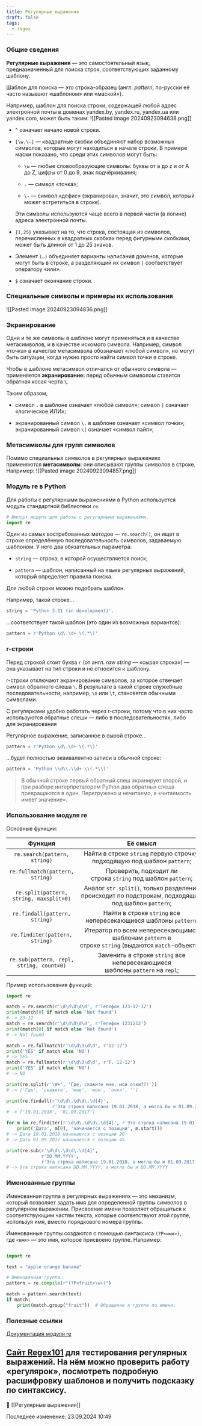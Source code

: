 ```yaml
---
title: Регулярные выражения
draft: false
tags:
  - regex
---
```

### Общие сведения

**Регулярные выражения** — это самостоятельный язык, предназначенный для поиска строк, соответствующих заданному шаблону.

Шаблон для поиска — это строка-образец (англ. _pattern_, по-русски её часто называют «шаблоном» или «маской»).

Например, шаблон для поиска строки, содержащей любой адрес электронной почты в доменах yandex.by, yandex.ru, yandex.ua или yandex.com, может быть таким:
![[Pasted image 20240923094638.png]]
- `^` означает начало новой строки.

- `[\w.\-]` — квадратные скобки объединяют набор возможных символов, которые могут находиться в начале строки. В примере маски показано, что среди этих символов могут быть:

    - `\w` — любые словообразующие символы: буквы от a до z и от A до Z, цифры от 0 до 9, знак подчёркивания;

    - `.` — символ «точка»;

    - `\-` — символ «дефис» (экранирован, значит, это символ, который может встретиться в строке).

    Эти символы используются чаще всего в первой части (в логине) адреса электронной почты.


- `{1,25}` указывает на то, что строка, состоящая из символов, перечисленных в квадратных скобках перед фигурными скобками, может быть длиной от 1 до 25 знаков.

- Элемент `(…)` объединяет варианты написания доменов, которые могут быть в строке, а разделяющий их символ `|` соответствует оператору «или».

- `$` означает окончание строки.

### Специальные символы и примеры их использования
![[Pasted image 20240923094836.png]]
### Экранирование

Одни и те же символы в шаблоне могут применяться и в качестве метасимволов, и в качестве искомого символа. Например, символ «точка» в качестве метасимвола обозначает «любой символ», но могут быть ситуации, когда нужно просто найти символ точки в строке.

Чтобы в шаблоне метасимвол отличался от обычного символа — применяется **экранирование:** перед обычным символом ставится обратная косая черта **`\`**. 

Таким образом,

- символ `.` в шаблоне означает «любой символ»; символ `|` означает «логическое ИЛИ»;

- экранированный символ `\.` в шаблоне означает «символ точки»; экранированный символ `\|` означает «символ пайп»;

### Метасимволы для групп символов

Помимо специальных символов в регулярных выражениях применяются **метасимволы**: они описывают группы символов в строке. Например:
![[Pasted image 20240923094857.png]]
### Модуль re в Python

Для работы с регулярными выражениями в Python используется модуль стандартной библиотеки `re`.

```python
# Импорт модуля для работы с регулярными выражениями.
import re
```

Один из самых востребованных методов — `re.search()`, он ищет в строке определённую последовательность символов, задаваемую шаблоном. У него два обязательных параметра:

- `string` — строка, в которой осуществляется поиск;

- `pattern` — шаблон, написанный на языке регулярных выражений, который определяет правила поиска.

Для любой строки можно подобрать шаблон.

Например, такой строке…

```python
string = 'Python 3.11 (in development)'.
```

…соответствует такой шаблон (это один из возможных вариантов):

```python
pattern = r'Python \d\.\d+ \(.*\)'
```
### r-строки

Перед строкой стоит буква `r` (от англ. _raw string_ — «сырая строка») — она указывает на тип строки и не относится к шаблону.

r-строки отключают экранирование символов, за которое отвечает символ обратного слеша `\`. В результате в такой строке служебные последовательности, например, `\n` или `\t`, становятся обычными символами.

С регулярками удобно работать через r-строки, потому что в них часто используются обратные слеши — либо в последовательностях, либо для экранирования

Регулярное выражение, записанное в сырой строке…

```python
pattern = r'Python \d\.\d+ \(.*\)'
```

…будет полностью эквивалентно записи в обычной строке:

```python
pattern = 'Python \\d\\.\\d+ \\(.*\\)'
```

> В обычной строке первый обратный слеш экранирует второй, и при разборе интерпретатором Python два обратных слеша превращаются в один. Перегружено и нечитаемо, а «читаемость имеет значение».

### Использование модуля re
Основные функции:

|                 Функция                  |                                              Её смысл                                              |
| :--------------------------------------: | :------------------------------------------------------------------------------------------------: |
|       `re.search(pattern, string)`       |              Найти в строке `string` первую строчку, подходящую под шаблон `pattern`;              |
|     `re.fullmatch(pattern, string)`      |                    Проверить, подходит ли строка `string` под шаблон `pattern`;                    |
| `re.split(pattern, string, maxsplit=0)`  | Аналог `str.split()`, только разделение происходит по подстрокам, подходящим под шаблон `pattern`; |
|      `re.findall(pattern, string)`       |                  Найти в строке `string` все непересекающиеся шаблоны `pattern`;                   |
|      `re.finditer(pattern, string)`      | Итератор по всем непересекающимся шаблонам `pattern` в строке `string` (выдаются `match`-объекты); |
| `re.sub(pattern, repl, string, count=0)` |            Заменить в строке `string` все непересекающиеся шаблоны `pattern` на `repl`;            |

Пример использования функций:

```python
import re

match = re.search(r'\d\d\D\d\d', r'Телефон 123-12-12')
print(match[0] if match else 'Not found')
# -> 23-12
match = re.search(r'\d\d\D\d\d', r'Телефон 1231212')
print(match[0] if match else 'Not found')
# -> Not found

match = re.fullmatch(r'\d\d\D\d\d', r'12-12')
print('YES' if match else 'NO')
# -> YES
match = re.fullmatch(r'\d\d\D\d\d', r'Т. 12-12')
print('YES' if match else 'NO')
# -> NO

print(re.split(r'\W+', 'Где, скажите мне, мои очки??!'))
# -> ['Где', 'скажите', 'мне', 'мои', 'очки', '']

print(re.findall(r'\d\d\.\d\d\.\d{4}',
                 r'Эта строка написана 19.01.2018, а могла бы и 01.09.2017'))
# -> ['19.01.2018', '01.09.2017']

for m in re.finditer(r'\d\d\.\d\d\.\d{4}', r'Эта строка написана 19.01.2018, а могла бы и 01.09.2017'):
    print('Дата', m[0], 'начинается с позиции', m.start())
# -> Дата 19.01.2018 начинается с позиции 20
# -> Дата 01.09.2017 начинается с позиции 45

print(re.sub(r'\d\d\.\d\d\.\d{4}',
             r'DD.MM.YYYY',
             r'Эта строка написана 19.01.2018, а могла бы и 01.09.2017'))
# -> Эта строка написана DD.MM.YYYY, а могла бы и DD.MM.YYYY
```

### Именованные группы

Именованная группа в регулярных выражениях — это механизм, который позволяет задать имя для определенной группы символов в регулярном выражении. Присвоение имени позволяет обращаться к соответствующим частям текста, которые соответствуют этой группе, используя имя, вместо порядкового номера группы.

Именованные группы создаются с помощью синтаксиса `(?P<имя>)`, где `<имя>` — это имя, которое присвоено группе. Например:

```python

import re

text = "apple orange banana"

# Именованная группа.
pattern = re.compile(r"(?P<fruit>\w+)")

match = pattern.search(text)
if match:
    print(match.group("fruit"))  # Обращение к группе по имени.
```

### Полезные ссылки

[Документация модуля re](https://docs.python.org/3/library/re.html)

[Cайт Regex101](https://regex101.com/) для тестирования регулярных выражений. На нём можно проверить работу «регулярок», посмотреть подробную расшифровку шаблонов и получить подсказку по синтаксису.
----
📂 [[Регулярные выражения]]

Последнее изменение: 23.09.2024 10:49